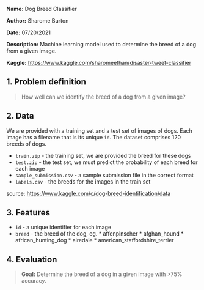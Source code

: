 **Name:** Dog Breed Classifier

**Author:** Sharome Burton

**Date:** 07/20/2021

**Description:** Machine learning model used to determine the breed of a dog from a given image.

**Kaggle:** https://www.kaggle.com/sharomeethan/disaster-tweet-classifier

## 1. Problem definition
> How well can we identify the breed of a dog from a given image?

## 2. Data
We are provided with a training set and a test set of images of dogs. Each image has a filename that is its unique `id`. The dataset comprises 120 breeds of dogs.

   
* `train.zip` - the training set, we are provided the breed for these dogs
* `test.zip` - the test set, we must predict the probability of each breed for each image
* `sample_submission.csv` - a sample submission file in the correct format
* `labels.csv` - the breeds for the images in the train set

    
source: https://www.kaggle.com/c/dog-breed-identification/data

## 3. Features

   * `id` - a unique identifier for each image
   * `breed` - the breed of the dog, eg. 
    * affenpinscher
    * afghan_hound
    * african_hunting_dog
    * airedale
    * american_staffordshire_terrier 
   
## 4. Evaluation 

> **Goal:** Determine the breed of a dog in a given image with >75% accuracy.

